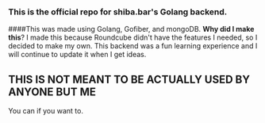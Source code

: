 ### This is the official repo for shiba.bar's Golang backend.
####This was made using Golang, Gofiber, and mongoDB.
**Why did I make this**? I made this because Roundcube didn't have the features I needed, so I decided to make my own. This backend was a fun learning experience and I will continue to update it when I get ideas.

## THIS IS NOT MEANT TO BE ACTUALLY USED BY ANYONE BUT ME
You can if you want to.